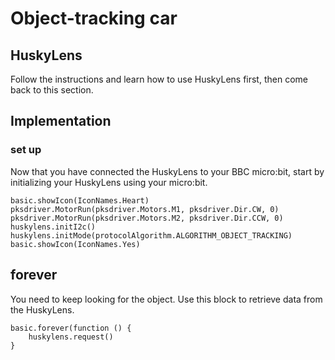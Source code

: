 # Object-tracking car
## HuskyLens
Follow the instructions and learn how to use HuskyLens first, then come back to this section.

## Implementation
### set up
Now that you have connected the HuskyLens to your BBC micro:bit, start by initializing your HuskyLens using your micro:bit.
```blocks
basic.showIcon(IconNames.Heart)
pksdriver.MotorRun(pksdriver.Motors.M1, pksdriver.Dir.CW, 0)
pksdriver.MotorRun(pksdriver.Motors.M2, pksdriver.Dir.CCW, 0)
huskylens.initI2c()
huskylens.initMode(protocolAlgorithm.ALGORITHM_OBJECT_TRACKING)
basic.showIcon(IconNames.Yes)
```

## forever
You need to keep looking for the object. Use this block to retrieve data from the HuskyLens.
```blocks
basic.forever(function () {
    huskylens.request()
}
```
<script src="https://makecode.com/gh-pages-embed.js"></script><script>makeCodeRender("{{ site.makecode.home_url }}", "{{ site.github.owner_name }}/{{ site.github.repository_name }}");</script>
